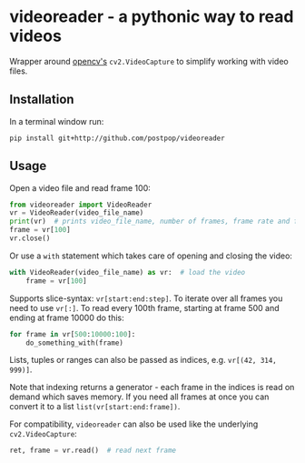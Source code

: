 # videoreader - a pythonic way to read videos
Wrapper around [opencv's][1] `cv2.VideoCapture` to simplify working with video files.

## Installation
In a terminal window run:
```shell
pip install git+http://github.com/postpop/videoreader
```

## Usage
Open a video file and read frame 100:
```python
from videoreader import VideoReader  
vr = VideoReader(video_file_name)
print(vr)  # prints video_file_name, number of frames, frame rate and frame size
frame = vr[100]
vr.close()
```

Or use a `with` statement which takes care of opening and closing the video:
```python
with VideoReader(video_file_name) as vr:  # load the video
    frame = vr[100]
```

Supports slice-syntax: `vr[start:end:step]`. To iterate over all frames you need to use `vr[:]`. To read every 100th frame, starting at frame 500 and ending at frame 10000 do this:
```python
for frame in vr[500:10000:100]:
    do_something_with(frame)
```
Lists, tuples or ranges can also be passed as indices, e.g. `vr[(42, 314, 999)]`.

Note that indexing returns a generator - each frame in the indices is read on demand which saves memory. If you need all frames at once you can convert it to a list `list(vr[start:end:frame])`.

For compatibility, `videoreader` can also be used like the underlying `cv2.VideoCapture`:
```python
ret, frame = vr.read()  # read next frame
```

[1]: http://opencv.org
[2]: https://jeffknupp.com/blog/2016/03/07/python-with-context-managers/
